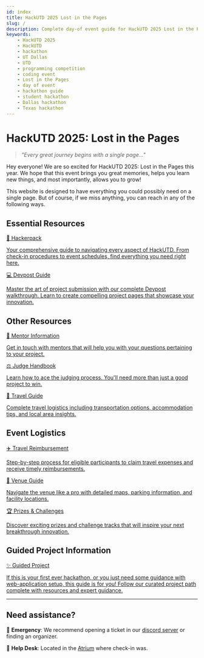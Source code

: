 ```yaml
---
id: index
title: HackUTD 2025 Lost in the Pages
slug: /
description: Complete day-of event guide for HackUTD 2025 Lost in the Pages hackathon. Find hackerpacks, submission guides, travel info, and everything you need for UT Dallas's premier coding competition.
keywords:
    - HackUTD 2025
    - HackUTD
    - hackathon
    - UT Dallas
    - UTD
    - programming competition
    - coding event
    - Lost in the Pages
    - day of event
    - hackathon guide
    - student hackathon
    - Dallas hackathon
    - Texas hackathon
---
```


# HackUTD 2025: Lost in the Pages

> _"Every great journey begins with a single page..."_

Hey everyone! We are so excited for HackUTD 2025: Lost in the Pages this year. We hope that this event brings you great memories, helps you learn new things, and most importantly, allows you to grow!

This website is designed to have everything you could possibly need on a single page. But of course, if we miss anything, you can reach in any of the following ways.

<h2 className="section-header">Essential Resources</h2>

<div className="primary-cards">
  <a href="/dayof/general-hackerpack" className="notion-card notion-card--primary notion-card-link">
    <div className="notion-card-header">
      <span className="notion-card-emoji">🎒</span>
      Hackerpack
    </div>
    <p className="notion-card-description">
      Your comprehensive guide to navigating every aspect of HackUTD. From check-in procedures to event schedules, find everything you need right here.
    </p>
  </a>
  
  <a href="/dayof/devpost-guide" className="notion-card notion-card--primary notion-card-link">
    <div className="notion-card-header">
      <span className="notion-card-emoji">💻</span>
      Devpost Guide
    </div>
    <p className="notion-card-description">
      Master the art of project submission with our complete Devpost walkthrough. Learn to create compelling project pages that showcase your innovation.
    </p>
  </a>
</div>

<h2 className="section-header">Other Resources</h2>

<div className="custom-card-grid">
  
  <a href="/dayof/mentor-guide" className="notion-card notion-card--volunteer notion-card-link">
    <div className="notion-card-header">
      <span className="notion-card-emoji">🎯</span>
      Mentor Information
    </div>
    <p className="notion-card-description">
      Get in touch with mentors that will help you with your questions pertaining to your project.
    </p>
  </a>
  
  <a href="/dayof/judge-guide" className="notion-card notion-card--volunteer notion-card-link">
    <div className="notion-card-header">
      <span className="notion-card-emoji">⚖️</span>
      Judge Handbook
    </div>
    <p className="notion-card-description">
      Learn how to ace the judging process. You'll need more than just a good project to win.
    </p>
  </a>
  
  <a href="/dayof/travel-guide" className="notion-card notion-card--volunteer notion-card-link">
    <div className="notion-card-header">
      <span className="notion-card-emoji">🧳</span>
      Travel Guide
    </div>
    <p className="notion-card-description">
      Complete travel logistics including transportation options, accommodation tips, and local area insights.
    </p>
  </a>
</div>

<h2 className="section-header">Event Logistics</h2>

<div className="custom-card-grid">
  <a href="/dayof/travel-reimbursement" className="notion-card notion-card--travel notion-card-link">
    <div className="notion-card-header">
      <span className="notion-card-emoji">✈️</span>
      Travel Reimbursement
    </div>
    <p className="notion-card-description">
      Step-by-step process for eligible participants to claim travel expenses and receive timely reimbursements.
    </p>
  </a>
  
  <a href="/dayof/venue-parking" className="notion-card notion-card--travel notion-card-link">
    <div className="notion-card-header">
      <span className="notion-card-emoji">🏢</span>
      Venue Guide
    </div>
    <p className="notion-card-description">
      Navigate the venue like a pro with detailed maps, parking information, and facility locations.
    </p>
  </a>
  
  <a href="/dayof/prizes-challenges" className="notion-card notion-card--prizes notion-card-link">
    <div className="notion-card-header">
      <span className="notion-card-emoji">🏆</span>
      Prizes & Challenges
    </div>
    <p className="notion-card-description">
      Discover exciting prizes and challenge tracks that will inspire your next breakthrough innovation.
    </p>
  </a>
</div>
<h2 className='section-header'>Guided Project Information</h2>

<div className="custom-card-grid">
 <a href="/dayof/guided-project" className="notion-card notion-card--guide notion-card-link">
    <div className="notion-card-header">
      <span className="notion-card-emoji">✨</span>
      Guided Project
    </div>
    <p className="notion-card-description">
      If this is your first ever hackathon, or you just need some guidance with web-application setup, this guide is for you!
      Follow our curated project path complete with resources and expert guidance.
    </p>
  </a>
</div>

---

<div style={{textAlign: 'center', marginTop: '48px', padding: '12px', background: 'rgba(0,0,0,0.1)', borderRadius: '12px', border: '1px solid rgba(255,255,255,0.1)'}}>

<h2 className='section-header'>
Need assistance?
</h2>

🚨 **Emergency**: We recommend opening a ticket in our [discord server](https://discord.gg/sCJb7J98QD) or finding an organizer.

📍 **Help Desk**: Located in the [Atrium](../dayof/venue-parking.md) where check-in was.

</div>
